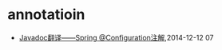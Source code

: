 # annotatioin
* [Javadoc翻译——Spring @Configuration注解](/2014/2014-12-12-javadoc-spring-configuration),2014-12-12 07
